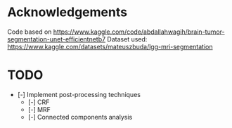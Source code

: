 # Acknowledgements

Code based on https://www.kaggle.com/code/abdallahwagih/brain-tumor-segmentation-unet-efficientnetb7
Dataset used: https://www.kaggle.com/datasets/mateuszbuda/lgg-mri-segmentation

# TODO

- [-] Implement post-processing techniques
  - [-] CRF
  - [-] MRF
  - [-] Connected components analysis

